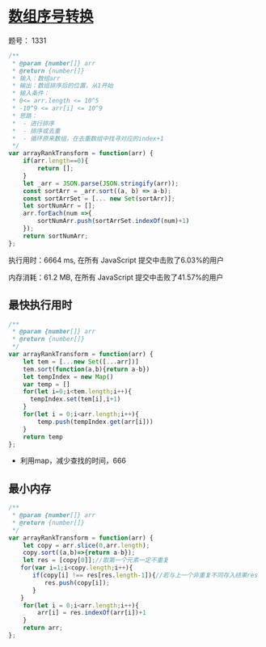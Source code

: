 # [数组序号转换](https://leetcode-cn.com/problems/rank-transform-of-an-array/)

题号： 1331

```js
/**
 * @param {number[]} arr
 * @return {number[]}
 * 输入：数组arr
 * 输出：数组排序后的位置，从1开始
 * 输入条件：
 * 0<= arr.length <= 10^5
 * -10^9 <= arr[i] <= 10^9
 * 思路：
 *  - 进行排序
 *  - 排序或去重
 *  - 循环原来数组，在去重数组中找寻对应的index+1
 */
var arrayRankTransform = function(arr) {
    if(arr.length==0){
        return [];
    }
    let _arr = JSON.parse(JSON.stringify(arr));
    const sortArr = _arr.sort((a, b) => a-b);
    const sortArrSet = [... new Set(sortArr)];
    let sortNumArr = [];
    arr.forEach(num =>{
        sortNumArr.push(sortArrSet.indexOf(num)+1)
    });
    return sortNumArr;
};
```

执行用时：6664 ms, 在所有 JavaScript 提交中击败了6.03%的用户

内存消耗：61.2 MB, 在所有 JavaScript 提交中击败了41.57%的用户

## 最快执行用时

```js
/**
 * @param {number[]} arr
 * @return {number[]}
 */
var arrayRankTransform = function(arr) {
    let tem = [...new Set([...arr])]
    tem.sort(function(a,b){return a-b})
    let tempIndex = new Map()
    var temp = []
    for(let i=0;i<tem.length;i++){
      tempIndex.set(tem[i],i+1)
    }
    for(let i = 0;i<arr.length;i++){
        temp.push(tempIndex.get(arr[i]))
    }
    return temp
};
```

- 利用map，减少查找的时间，666

## 最小内存

```js
/**
 * @param {number[]} arr
 * @return {number[]}
 */
var arrayRankTransform = function(arr) {
    let copy = arr.slice(0,arr.length);
    copy.sort((a,b)=>{return a-b});
    let res = [copy[0]];//取第一个元素一定不重复
　　for(var i=1;i<copy.length;i++){
　　　　if(copy[i] !== res[res.length-1]){//若与上一个非重复不同存入结果res
　　　　　　res.push(copy[i]);
　　　　}
　　}
    for(let i = 0;i<arr.length;i++){
        arr[i] = res.indexOf(arr[i])+1
    }
    return arr;
};
```

